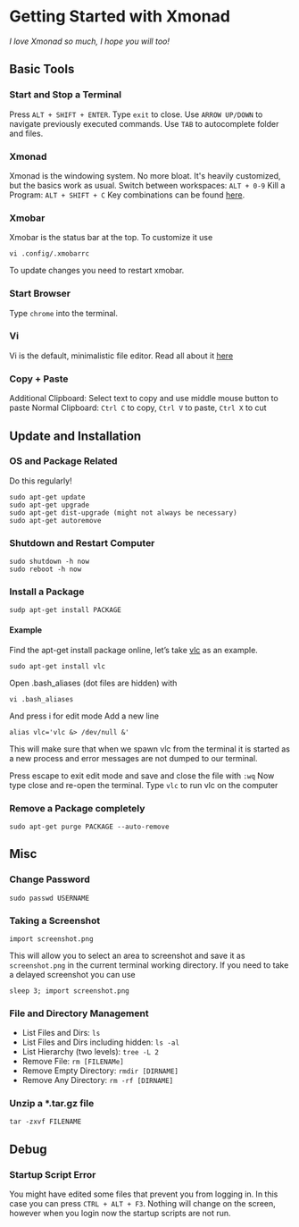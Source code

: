 # Getting Started with Xmonad
_I love Xmonad so much, I hope you will too!_

## Basic Tools

### Start and Stop a Terminal
Press `ALT + SHIFT + ENTER`.
Type `exit` to close.
Use `ARROW UP/DOWN` to navigate previously executed commands.
Use `TAB` to autocomplete folder and files.

### Xmonad
Xmonad is the windowing system. No more bloat. It's heavily customized, but the basics work as usual.
Switch between workspaces: `ALT + 0-9`
Kill a Program: `ALT + SHIFT + C`
Key combinations can be found [here](https://wiki.haskell.org/wikiupload/b/b8/Xmbindings.png).

### Xmobar
Xmobar is the status bar at the top. To customize it use
```shell
vi .config/.xmobarrc
```
To update changes you need to restart xmobar.

### Start Browser
Type `chrome` into the terminal.

### Vi
Vi is the default, minimalistic file editor. Read all about it [here](https://www.washington.edu/computing/unix/vi.html)

### Copy + Paste
Additional Clipboard: Select text to copy and use middle mouse button to paste
Normal Clipboard: `Ctrl C` to copy, `Ctrl V` to paste, `Ctrl X` to cut

## Update and Installation

### OS and Package Related
Do this regularly!
```shell
sudo apt-get update
sudo apt-get upgrade
sudo apt-get dist-upgrade (might not always be necessary)
sudo apt-get autoremove
```

### Shutdown and Restart Computer
```shell
sudo shutdown -h now
sudo reboot -h now
```

### Install a Package
```shell
sudp apt-get install PACKAGE
```

#### Example
Find the apt-get install package online, let’s take [vlc](http://www.videolan.org/vlc/download-ubuntu.html) as an example.
```shell
sudo apt-get install vlc
```
Open .bash_aliases (dot files are hidden) with
```shell
vi .bash_aliases
```
And press i for edit mode
Add a new line
```shell
alias vlc='vlc &> /dev/null &'
```
This will make sure that when we spawn vlc from the terminal it is started as a new process and error messages are not dumped to our terminal.

Press escape to exit edit mode and save and close the file with `:wq`
Now type close and re-open the terminal. Type `vlc` to run vlc on the computer

### Remove a Package completely
```shell
sudo apt-get purge PACKAGE --auto-remove
```

## Misc

### Change Password
```shell
sudo passwd USERNAME
```

### Taking a Screenshot
```shell
import screenshot.png
```
This will allow you to select an area to screenshot and save it as `screenshot.png` in the current terminal working directory.
If you need to take a delayed screenshot you can use 
```shell
sleep 3; import screenshot.png
```

### File and Directory Management
* List Files and Dirs: `ls`
* List Files and Dirs including hidden: `ls -al`
* List Hierarchy (two levels): `tree -L 2`
* Remove File: `rm [FILENAMe]`
* Remove Empty Directory: `rmdir [DIRNAME]`
* Remove Any Directory: `rm -rf [DIRNAME]`

### Unzip a *.tar.gz file
```shell
tar -zxvf FILENAME
```

## Debug

### Startup Script Error
You might have edited some files that prevent you from logging in. In this case you can press `CTRL + ALT + F3`. Nothing will change on the screen, however when you login now the startup scripts are not run.
